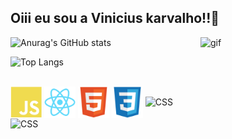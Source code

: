 ## Oiii eu sou a Vinicius karvalho!!👋
![Anurag's GitHub stats](https://github-readme-stats.vercel.app/api?username=Vinicuskarv&show_icons=true&theme=transparent)
 <img align="right" posi alt="gif"  height="200" width="200"     
    src="https://cdn.discordapp.com/attachments/1099742049361723496/1124452379367063693/picasion.com_cc7eb7c2eaede347b12023586f57a65f.gif"/>

![Top Langs](https://github-readme-stats.vercel.app/api/top-langs/?username=Vinicuskarv&langs_count=8 )
<div style="display: inline_block"><br>
  <img align="center" alt="Js" height="50" width="50" 
    src="https://raw.githubusercontent.com/devicons/devicon/master/icons/javascript/javascript-plain.svg">
  <img align="center" alt="React" height="50" width="50" 
    src="https://raw.githubusercontent.com/devicons/devicon/master/icons/react/react-original.svg">
  <img align="center" alt="HTML" height="50" width="50" 
    src="https://raw.githubusercontent.com/devicons/devicon/master/icons/html5/html5-original.svg">
  <img align="center" alt="CSS" height="50" width="50" 
    src="https://raw.githubusercontent.com/devicons/devicon/master/icons/css3/css3-original.svg">
  <img align="center" alt="CSS" height="50" width="50" 
    src="https://cdn.jsdelivr.net/gh/devicons/devicon/icons/php/php-original.svg">
  <img align="center" alt="CSS" height="50" width="50" 
    src="https://cdn.jsdelivr.net/gh/devicons/devicon/icons/jquery/jquery-original-wordmark.svg">
</div>

